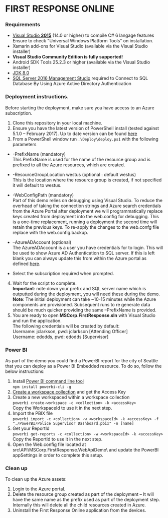 # FIRST RESPONSE ONLINE

### Requirements

* [Visual Studio __2015__](https://www.visualstudio.com/en-us/products/vs-2015-product-editions.aspx) (14.0 or higher) to compile C# 6 langage features  
  Ensure to check "Universal Windows Platform Tools" on installation.
* Xamarin add-ons for Visual Studio (available via the Visual Studio installer)
* __Visual Studio Community Edition is fully supported!__
* Android SDK Tools 25.2.3 or higher (available via the Visual Studio installer)
* [JDK 8.0](http://www.oracle.com/technetwork/java/javase/downloads/jdk8-downloads-2133151.html)
* [SQL Server 2016 Management Studio](https://msdn.microsoft.com/library/mt238290.aspx) required to Connect to SQL Database By Using Azure Active Directory Authentication

### Deployment instructions.

Before starting the deployment, make sure you have access to an Azure subscription.

1. Clone this repository in your local machine.
2. Ensure you have the latest version of PowerShell install (tested against 5.1.0 – February 2017). Up to date version can be found [here](http://aka.ms/webpi-azps)
3. From a PowerShell window run `.\Deploy\deploy.ps1` with the following parameters
  * -PrefixName (mandatory)  
    This PrefixName is used for the name of the resource group and is prefixed to all the Azure resources, which are created.
  * -ResourceGroupLocation westus (optional : default westus)  
    This is the location where the resource group is created, if not specified it will default to westus.
  * -WebConfigPath (mandatory)  
    Part of this demo relies on debugging using Visual Studio. To reduce the overhead of taking the connection strings and Azure search credentials from the Azure Portal after deployment we will programmatically replace keys created from deployment into the web.config for debugging. This is a one-time replacement, running a deployment the second time will retain the previous keys. 
To re-apply the changes to the web.confg file replace with the web.config.backup.
  * –AzureADAccount (optional)  
    The AzureADAccount is a user you have credentials for to login. This will be used to show Azure AD Authentication to SQL server. 
If this is left blank you can always update this from within the Azure portal as defined [here](https://azure.microsoft.com/en-us/documentation/articles/sql-database-aad-authentication/).

  * Select the subscription required when prompted.
4. Wait for the script to complete.  
  **Important**: note down your prefix and SQL server name which is outputted during the deployment, you will need these during the demo.  
  **Note**: The initial deployment can take ~10-15 minutes while the Azure components are provisioned. Subsequent runs to re generate data should be much quicker providing the same –PrefixName is provided.
5. You are ready to open **MSCorp.FirstResponse.sln** with Visual Studio and run the application.  
  The following credentials will be created by default:  
  Username: jclarkson, pwd: jclarkson [Attending Officer]  
  Username: edodds, pwd: edodds [Supervisor]

### Power BI

As part of the demo you could find a PowerBI report for the city of Seattle that you can deploy as a Power BI Embedded resource. To do so, follow the below instructions:

1. Install [Power BI command line tool](https://github.com/Microsoft/PowerBI-Cli)  
  `npm install powerbi-cli -g`
2. [Create a workspace collection](https://docs.microsoft.com/en-us/azure/power-bi-embedded/power-bi-embedded-get-started) and get the Access Key
3. Create a new workspaced within a workspace collection  
  `powerbi create-workspace -c <collection> -k <accessKey>`  
  Copy the WorkspaceId to use it in the next step.
4. Import the PBIX file  
  `powerbi import -c <collection> -w <workspaceId> -k <accessKey> -f "./PowerBI/Police Supervisor Dashboard.pbix" -n [name]`  
5. Get your ReportId  
  `powerbi get-reports -c <collection> -w <workspaceId> -k <accessKey>`  
  Copy the ReportId to use it in the next step.
6. Open the Web.config file located at src\API\MSCorp.FirstResponse.WebApiDemo\ and update the PowerBI appSettings in order to complete this setup.

### Clean up

To clean up the Azure assets:

1. Login to the Azure portal.
2.  Delete the resource group created as part of the deployment – It will have the same name as the prefix used as part of the deployment step. Internally this will delete all the child resources created in Azure.
3.  Uninstall the First Response Online application from the devices. 


